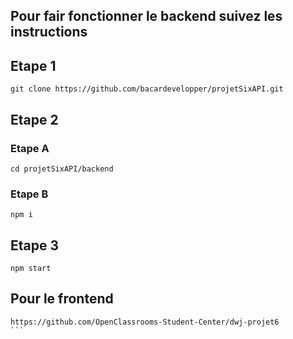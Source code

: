 ## Pour fair fonctionner le backend suivez les instructions

## Etape 1
	git clone https://github.com/bacardevelopper/projetSixAPI.git

## Etape 2
### Etape A 
	cd projetSixAPI/backend
### Etape B
	npm i

## Etape 3
	npm start

## Pour le frontend
````
https://github.com/OpenClassrooms-Student-Center/dwj-projet6
```
